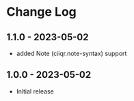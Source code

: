 # Change Log

## 1.1.0 - 2023-05-02

-   added Note (ciiqr.note-syntax) support

## 1.0.0 - 2023-05-02

-   Initial release
